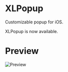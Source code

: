 # XLPopup
Customizable popup for iOS.

XLPopup is now available.

# Preview

![Preview](/Users/weirdyu/Documents/GitHub/XLPopup/Preview.gif)